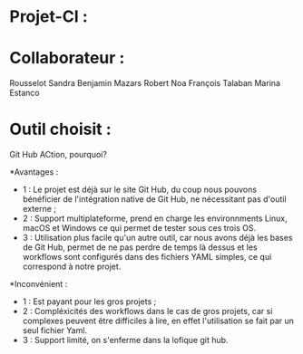 # Projet-CI : 

# Collaborateur : 

Rousselot Sandra
Benjamin Mazars
Robert Noa
François Talaban
Marina Estanco



# Outil choisit : 

Git Hub ACtion, pourquoi?


*Avantages :

- 1 : Le projet est déjà sur le site Git Hub, du coup nous pouvons bénéficier de l'intégration native de Git Hub,
ne nécessitant pas d'outil externe ; 
- 2 : Support multiplateforme, prend en charge les environnments Linux, macOS et Windows ce qui permet de tester
sous ces trois OS.
- 3 : Utilisation plus facile qu'un autre outil, car nous avons déjà les bases de Git Hub, permet de ne pas 
perdre de temps là dessus et les workflows sont configurés dans des fichiers YAML simples, ce qui correspond
à notre projet.


*Inconvénient : 
- 1 : Est payant pour les gros projets ;
- 2 : Compléxicités des workflows dans le cas de gros projets, car si complexes peuvent être difficiles à lire, en effet
l'utilisation se fait par un seul fichier Yaml.
- 3 : Support limité, on s'enferme dans la lofique git hub. 
